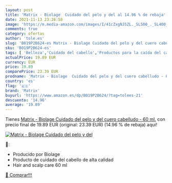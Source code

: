 ```yaml
---
layout: post
title: 'Matrix - Biolage  Cuidado del pelo y del al 14.96 % de rebaja'
date: 2021-11-13 23:28:58
image: 'https://m.media-amazon.com/images/I/41cZxgNJ5ZL._SL500_._SL400_.jpg'
comments: true
category: ofertas
author: 'tole.es'
slug: 'B019P2B624-es Matrix - Biolage Cuidado del pelo y del cuero cabelludo -...'
sku: 'B019P2B624-es'
tags: [ 'Belleza','Cuidado del cabello','Productos para la caída del cabello','Tratamientos crecepelos','biolage','matrix', ]
actualPrice: 19.89 EUR
currency: EUR
price: 19.89
comparePrice: 23.39 EUR
prodname: 'Matrix - Biolage  Cuidado del pelo y del cuero cabelludo - 60 ml.'
country: 'es'
flag: '🇪🇸'
brand: 'Matrix'
buyurl: 'https://www.amazon.es/dp/B019P2B624/?tag=tolees-21'
descuento: '14.96'
average: '19.89'
---
```


Tienes [Matrix - Biolage  Cuidado del pelo y del cuero cabelludo - 60 ml.](https://www.amazon.es/dp/B019P2B624/?tag=tolees-21) con precio final de  19.89 EUR (original: 23.39 EUR) (14.96 %  de rebaja) aqui!

[![Matrix - Biolage  Cuidado del pelo y del](https://m.media-amazon.com/images/I/41cZxgNJ5ZL._SL500_._SL400_.jpg)](https://www.amazon.es/dp/B019P2B624/?tag=tolees-21)

🔎:

- Producido por Biolage
- Producto de cuidado del cabello de alta calidad
- Hair and scalp care 60 ml

[🛒 Comprar!!!](https://www.amazon.es/dp/B019P2B624/?tag=tolees-21)
